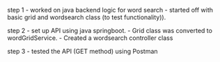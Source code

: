 step 1 - worked on java backend logic for word search 
    - started off with basic grid and wordsearch class (to test functionality)).
    
step 2 - set up API using java springboot. 
    - Grid class was converted to wordGridService. 
    - Created a wordsearch controller class
    
step 3 - tested the API (GET method) using Postman
